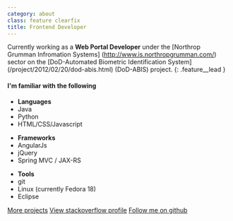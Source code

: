 ```yaml
---
category: about
class: feature clearfix
title: Frontend Developer
---
```


Currently working as a **Web Portal Developer** under the [Northrop Grumman Infromation Systems] (http://www.is.northropgrumman.com/) sector on the [DoD-Automated Biometric Identification System] (/project/2012/02/20/dod-abis.html) (DoD-ABIS) project.
{: .feature__lead }

<h4 class='text-center muted'>I'm familiar with the following</h4>
<div class='row-fluid'>
		<ul class='unstyled span4  text-center'>
			<li><strong>Languages</strong></li>
			<li>Java</li>
			<li>Python</li>
			<li>HTML/CSS/Javascript</li>
		</ul>
		<ul class='unstyled span4  text-center'>
			<li><strong>Frameworks</strong></li>
			<li>AngularJs</li>
			<li>jQuery</li>
			<li>Spring MVC / JAX-RS</li>
		</ul>
		<ul class='unstyled span4  text-center'>
			<li><strong>Tools</strong></li>
			<li>git</li>
			<li>Linux (currently Fedora 18)</li>
			<li>Eclipse</li>
		</ul>
</div>

<div class='feature__links'>
	<a class='btn btn-success btn--main btn-lg  feature__link' href='/projects'>More projects</a>
	<a class='btn btn-default btn-lg' href='http://careers.stackoverflow.com/ajpaz'>View stackoverflow profile</a>
	<a class='btn btn-default btn-lg' href='http://github.com/alexjpaz'>Follow me on github</a>
</div>

